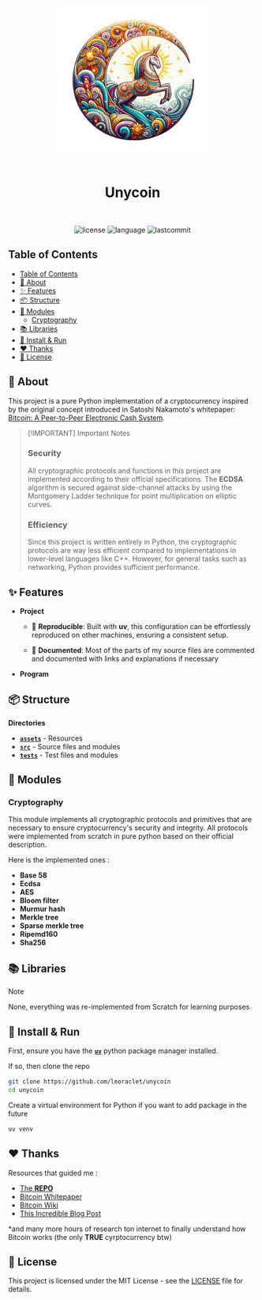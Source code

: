 <div align="center"><img src="assets/misc/unycoin.png" style="width: 300px"></div>
<br>
<h1 align="center">Unycoin</h1>

<div align="center">
<br>

![license](https://img.shields.io/github/license/leoraclet/unycoin)
![language](https://img.shields.io/github/languages/top/leoraclet/unycoin)
![lastcommit](https://img.shields.io/github/last-commit/leoraclet/unycoin)

</div>

## Table of Contents
- [Table of Contents](#table-of-contents)
- [📖 About](#-about)
- [✨ Features](#-features)
- [📦 Structure](#-structure)
- [🔌 Modules](#-modules)
  - [Cryptography](#cryptography)
- [📚 Libraries](#-libraries)
- [🚀 Install \& Run](#-install--run)
- [❤️ Thanks](#️-thanks)
- [📜 License](#-license)


## 📖 About

This project is a pure Python implementation of a cryptocurrency inspired by the original concept
introduced in Satoshi Nakamoto's whitepaper: [Bitcoin: A Peer-to-Peer Electronic Cash
System](https://bitcoin.org/bitcoin.pdf).

> [!IMPORTANT] Important Notes
>
> ### Security
>
> All cryptographic protocols and functions in this project are implemented according to their
> official specifications. The **ECDSA** algorithm is secured against side-channel attacks by using
> the Montgomery Ladder technique for point multiplication on elliptic curves.
>
> ### Efficiency
>
> Since this project is written entirely in Python, the cryptographic protocols are way less
> efficient compared to implementations in lower-level languages like C++. However, for general
> tasks such as networking, Python provides sufficient performance.


## ✨ Features

- **Project**

    - 🔄 **Reproducible**: Built with **uv**, this configuration can be effortlessly reproduced on
    other machines, ensuring a consistent setup.

    - 📖 **Documented**: Most of the parts of my source files are commented and documented with
    links and explanations if necessary

- **Program**


## 📦 Structure

**Directories**

  - [**`assets`**](./ansible/) - Resources
  - [**`src`**](./server/) - Source files and modules
  - [**`tests`**](./assets/) - Test files and modules


## 🔌 Modules

### Cryptography

This module implements all cryptographic protocols and primitives that are necessary to ensure
cryptocurrency's security and integrity. All protocols were implemented from scratch in pure python
based on their official description.

Here is the implemented ones :

- **Base 58**
- **Ecdsa**
- **AES**
- **Bloom filter**
- **Murmur hash**
- **Merkle tree**
- **Sparse merkle tree**
- **Ripemd160**
- **Sha256**


## 📚 Libraries

> [!NOTE]
>
> None, everything was re-implemented from Scratch for learning purposes

## 🚀 Install & Run

First, ensure you have the [**`uv`**](https://docs.astral.sh/uv/) python package manager installed.

If so, then clone the repo

```bash
git clone https://github.com/leoraclet/unycoin
cd unycoin
```

Create a virtual environment for Python if you want to add package in the future

```bash
uv venv
```

## ❤️ Thanks

Resources that guided me :

- [The **REPO**](https://github.com/jimmysong/programmingbitcoin)
- [Bitcoin Whitepaper](https://bitcoin.org/bitcoin.pdf)
- [Bitcoin Wiki](https://en.bitcoin.it/wiki/Main_Page)
- [This Incredible Blog Post](http://karpathy.github.io/2021/06/21/blockchain/)

*and many more hours of research ton internet to finally understand how Bitcoin works (the only **TRUE**
cyrptocurrency btw)


## 📜 License

This project is licensed under the MIT License - see the [LICENSE](LICENSE) file for details.

